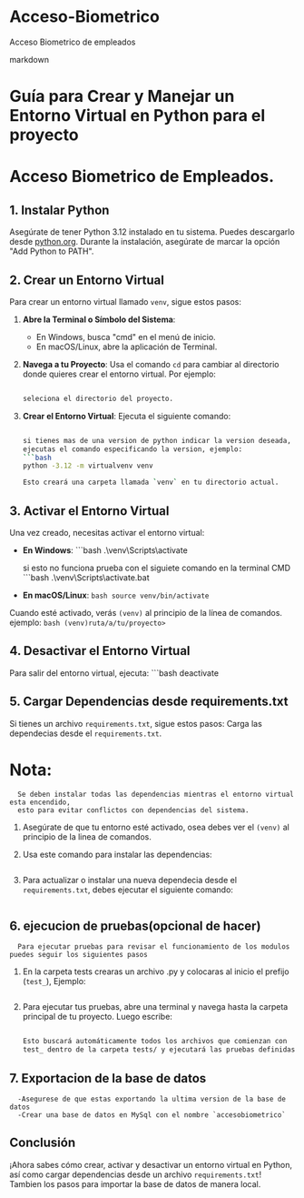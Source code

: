 # Acceso-Biometrico
 Acceso Biometrico de empleados

markdown
# Guía para Crear y Manejar un Entorno Virtual en Python para el proyecto 
# Acceso Biometrico de Empleados.

## 1. Instalar Python
Asegúrate de tener Python 3.12 instalado en tu sistema. Puedes descargarlo desde [python.org](https://www.python.org/downloads/). 
Durante la instalación, asegúrate de marcar la opción "Add Python to PATH".

## 2. Crear un Entorno Virtual
Para crear un entorno virtual llamado `venv`, sigue estos pasos:

1. **Abre la Terminal o Símbolo del Sistema**:
   - En Windows, busca "cmd" en el menú de inicio.
   - En macOS/Linux, abre la aplicación de Terminal.

2. **Navega a tu Proyecto**:
   Usa el comando `cd` para cambiar al directorio donde quieres crear el entorno virtual. Por ejemplo:
      ```bash  cd ruta/a/tu/proyecto

   seleciona el directorio del proyecto.
   

3. **Crear el Entorno Virtual**:
   Ejecuta el siguiente comando:
      ```bash python -m virtualenv venv
   
   si tienes mas de una version de python indicar la version deseada, preferible la mas reciente, 
   ejecutas el comando especificando la version, ejemplo:
   ```bash
   python -3.12 -m virtualvenv venv
   
   Esto creará una carpeta llamada `venv` en tu directorio actual.

## 3. Activar el Entorno Virtual
Una vez creado, necesitas activar el entorno virtual:

   * **En Windows**:
         ```bash .\venv\Scripts\activate
   
      si esto no funciona prueba con el siguiete comando en la terminal CMD
         ```bash .\venv\Scripts\activate.bat

   * **En macOS/Linux**:
      ```bash source venv/bin/activate ```
   

Cuando esté activado, verás `(venv)` al principio de la línea de comandos.
ejemplo:
      ```bash (venv)ruta/a/tu/proyecto> ```

## 4. Desactivar el Entorno Virtual
Para salir del entorno virtual, ejecuta:
      ```bash deactivate


## 5. Cargar Dependencias desde requirements.txt
   Si tienes un archivo `requirements.txt`, sigue estos pasos:
   Carga las dependecias desde el `requirements.txt`.

   # Nota:
      Se deben instalar todas las dependencias mientras el entorno virtual esta encendido,
      esto para evitar conflictos con dependencias del sistema.

   1. Asegúrate de que tu entorno esté activado, osea debes ver el `(venv)` al principio de la linea de comandos.

   2. Usa este comando para instalar las dependencias:
         ```bash pip install -r requirements.txt

   3. Para actualizar o instalar una nueva dependecia desde el `requirements.txt`, 
      debes ejecutar el siguiente comando:
         ```bash pip install --upgrade -r requirements.txt
      
   ## 6. ejecucion de pruebas(opcional de hacer)
      Para ejecutar pruebas para revisar el funcionamiento de los modulos puedes seguir los siguientes pasos
   1. En la carpeta tests crearas un archivo .py y colocaras al inicio el prefijo (`test_`),
      Ejemplo:
         ```bash test_serviceUsuario.py

   2. Para ejecutar tus pruebas, abre una terminal y navega hasta la carpeta principal de tu proyecto. 
      Luego escribe:
         ```bash python -m unittest discover -s tests

      Esto buscará automáticamente todos los archivos que comienzan con 
      test_ dentro de la carpeta tests/ y ejecutará las pruebas definidas.
   ## 7. Exportacion de la base de datos
      -Asegurese de que estas exportando la ultima version de la base de datos
      -Crear una base de datos en MySql con el nombre `accesobiometrico`

## Conclusión
¡Ahora sabes cómo crear, activar y desactivar un entorno virtual en Python, así como cargar dependencias desde un archivo `requirements.txt`! Tambien los pasos para importar la base de datos de manera local.
